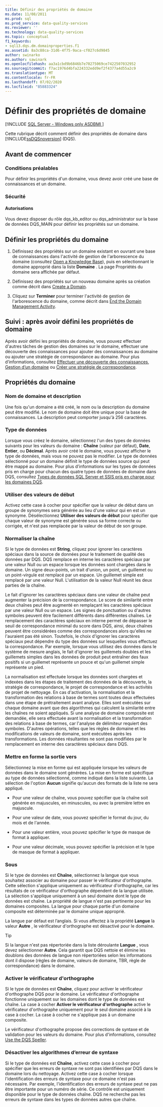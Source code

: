 ```yaml
---
title: Définir des propriétés de domaine
ms.date: 11/08/2011
ms.prod: sql
ms.prod_service: data-quality-services
ms.reviewer: ''
ms.technology: data-quality-services
ms.topic: conceptual
f1_keywords:
- sql13.dqs.dm.domainproperties.f1
ms.assetid: 8a3c88ca-31d6-4f75-9aca-cf027c6d9845
author: swinarko
ms.author: sawinark
ms.openlocfilehash: aa3a1cbd9b6846b7e70275069ce7422507032952
ms.sourcegitcommit: f7ac1976d4bfa224332edd9ef2f4377a4d55a2c9
ms.translationtype: MT
ms.contentlocale: fr-FR
ms.lasthandoff: 07/02/2020
ms.locfileid: "85883324"
---
```

# <a name="set-domain-properties"></a>Définir des propriétés de domaine

[!INCLUDE [SQL Server - Windows only ASDBMI  ](../includes/applies-to-version/sqlserver.md)]

  Cette rubrique décrit comment définir des propriétés de domaine dans [!INCLUDE[ssDQSnoversion](../includes/ssdqsnoversion-md.md)] (DQS).  
  
##  <a name="before-you-begin"></a><a name="BeforeYouBegin"></a> Avant de commencer  
  
###  <a name="prerequisites"></a><a name="Prerequisites"></a> Conditions préalables  
 Pour définir les propriétés d'un domaine, vous devez avoir créé une base de connaissances et un domaine.  
  
###  <a name="security"></a><a name="Security"></a> Sécurité  
  
####  <a name="permissions"></a><a name="Permissions"></a> Autorisations  
 Vous devez disposer du rôle dqs_kb_editor ou dqs_administrator sur la base de données DQS_MAIN pour définir les propriétés sur un domaine.  
  
##  <a name="set-domain-properties"></a><a name="Set"></a>Définir les propriétés du domaine  
  
1.  Définissez des propriétés sur un domaine existant en ouvrant une base de connaissances dans l'activité de gestion de l'arborescence du domaine (consultez [Open a Knowledge Base](../data-quality-services/open-a-knowledge-base.md)), puis en sélectionnant le domaine approprié dans la liste **Domaine** . La page Propriétés du domaine sera affichée par défaut.  
  
2.  Définissez des propriétés sur un nouveau domaine après sa création comme décrit dans [Create a Domain](../data-quality-services/create-a-domain.md).  
  
3.  Cliquez sur **Terminer** pour terminer l'activité de gestion de l'arborescence du domaine, comme décrit dans [End the Domain Management Activity](https://msdn.microsoft.com/library/ab6505ad-3090-453b-bb01-58435e7fa7c0).  
  
##  <a name="follow-up-after-setting-domain-properties"></a><a name="FollowUp"></a>Suivi : après avoir défini les propriétés de domaine  
 Après avoir défini les propriétés de domaine, vous pouvez effectuer d'autres tâches de gestion des domaines sur le domaine, effectuer une découverte des connaissances pour ajouter des connaissances au domaine ou ajouter une stratégie de correspondance au domaine. Pour plus d’informations, consultez [Effectuer une découverte des connaissances](../data-quality-services/perform-knowledge-discovery.md), [Gestion d’un domaine](../data-quality-services/managing-a-domain.md) ou [Créer une stratégie de correspondance](../data-quality-services/create-a-matching-policy.md).  
  
##  <a name="domain-properties"></a><a name="Properties"></a>Propriétés du domaine  
  
###  <a name="domain-name-and-description"></a><a name="Name"></a>Nom de domaine et description  
 Une fois qu'un domaine a été créé, le nom ou la description du domaine peut être modifié. Le nom de domaine doit être unique pour la base de connaissances. La description peut comporter jusqu'à 256 caractères.  
  
###  <a name="data-type"></a>Type de données <a name="Type"></a>  
 Lorsque vous créez le domaine, sélectionnez l'un des types de données suivants pour les valeurs du domaine : **Chaîne** (valeur par défaut), **Date**, **Entier**, ou **Décimal**. Après avoir créé le domaine, vous pouvez afficher le type de données, mais vous ne pouvez pas le modifier. Le type de données sélectionné pour un domaine définit le type de données source qui peut être mappé au domaine. Pour plus d’informations sur les types de données pris en charge pour chacun des quatre types de données de domaine dans DQS, consultez [Types de données SQL Server et SSIS pris en charge pour les domaines DQS](../data-quality-services/supported-sql-server-and-ssis-data-types-for-dqs-domains.md).  
  
###  <a name="use-leading-values"></a><a name="Leading"></a>Utiliser des valeurs de début  
 Activez cette case à cocher pour spécifier que la valeur de début dans un groupe de synonymes sera générée au lieu d'une valeur qui en est un synonyme. Désélectionnez **Utiliser des valeurs de début** pour spécifier que chaque valeur de synonyme est générée sous sa forme correcte ou corrigée, et n'est pas remplacée par la valeur de début de son groupe.  
  
###  <a name="normalize-string"></a><a name="Normalize"></a>Normaliser la chaîne  
 Si le type de données est **String**, cliquez pour ignorer les caractères spéciaux dans la source de données pour le traitement de qualité des données par DQS. DQS remplace en interne les caractères spéciaux par une valeur Null ou un espace lorsque les données sont chargées dans le domaine. Un signe deux-points, un trait d'union, un point, un guillemet ou un point-virgule est remplacé par un espace. Un guillemet simple est remplacé par une valeur Null. L'utilisation de la valeur Null réunit les deux parties de la chaîne.  
  
 Le fait d'ignorer les caractères spéciaux dans une valeur de chaîne peut augmenter la précision de la correspondance. Le score de similarité entre deux chaînes peut être augmenté en remplaçant les caractères spéciaux par une valeur Null ou un espace. Les signes de ponctuation ou d'autres symboles peuvent être facilement différents dans différentes chaînes. Le remplacement des caractères spéciaux en interne permet de dépasser le seuil de correspondance minimal du score dans DQS, ainsi, deux chaînes peuvent être considérées comme des correspondances alors qu'elles ne l'auraient pas été sinon. Toutefois, le choix d'ignorer les caractères spéciaux peut dépendre du type des données sur lesquelles vous effectuez la correspondance. Par exemple, lorsque vous utilisez des données dans le système de mesure anglais, le fait d'ignorer les guillemets doubles et les guillemets simples dans les données de produit peut entraîner des faux positifs si un guillemet représente un pouce et qu'un guillemet simple représente un pied.  
  
 La normalisation est effectuée lorsque les données sont chargées et indexées dans les étapes de traitement des données de la découverte, la stratégie de correspondance, le projet de correspondance et les activités de projet de nettoyage. En cas d'activation, la normalisation et la transformation des relations à base de termes sont toutes deux effectuées dans une étape de prétraitement avant analyse. Elles sont exécutées sur chaque domaine avant que des algorithmes qui calculent la similarité entre les chaînes ne soient appliqués. Si une analyse de domaine composite est demandée, elle sera effectuée avant la normalisation et la transformation des relations à base de termes, car l'analyse de délimiteur requiert des symboles. D'autres opérations, telles que les règles de domaine et les modifications de valeurs de domaine, sont exécutées après les transformations. Les données résultantes ne sont pas modifiées par le remplacement en interne des caractères spéciaux dans DQS.  
  
###  <a name="format-output-to"></a><a name="Format"></a>Mettre en forme la sortie vers  
 Sélectionnez la mise en forme qui est appliquée lorsque les valeurs de données dans le domaine sont générées. La mise en forme est spécifique au type de données sélectionné, comme indiqué dans la liste suivante. La sélection de l'option **Aucun** signifie qu'aucun des formats de la liste ne sera appliqué.  
  
-   Pour une valeur de chaîne, vous pouvez spécifier que la chaîne soit générée en majuscules, en minuscules, ou avec la première lettre en majuscule.  
  
-   Pour une valeur de date, vous pouvez spécifier le format du jour, du mois et de l'année.  
  
-   Pour une valeur entière, vous pouvez spécifier le type de masque de format à appliquer.  
  
-   Pour une valeur décimale, vous pouvez spécifier la précision et le type de masque de format à appliquer.  
  
###  <a name="language"></a><a name="Language"></a>Sous  
 Si le type de données est **Chaîne**, sélectionnez la langue que vous souhaitez associer au domaine pour passer le vérificateur d'orthographe. Cette sélection s'applique uniquement au vérificateur d'orthographe, car les résultats de ce vérificateur d'orthographe dépendent de la langue utilisée. La sélection s'applique uniquement à un seul domaine dont le type de données est chaîne. La propriété de langue n'est pas pertinente pour les domaines composites. La langue pour chaque partie d'un domaine composite est déterminée par le domaine unique approprié.  
  
 La langue par défaut est l’anglais. Si vous affectez à la propriété **Langue** la valeur **Autre** , le vérificateur d'orthographe est désactivé pour le domaine.  
  
> [!TIP]  
>  Si la langue n'est pas répertoriée dans la liste déroulante **Langue** , vous devez sélectionner **Autre**. Cela garantit que DQS nettoie et élimine les doublons des données de langue non répertoriées selon les informations dont il dispose (règles de domaine, valeurs de domaine, TBR, règle de correspondance) dans le domaine.  
  
###  <a name="enable-speller"></a><a name="Speller"></a> Activer le vérificateur d'orthographe  
 Si le type de données est **Chaîne**, cliquez pour activer le vérificateur d'orthographe DQS pour le domaine. Le vérificateur d'orthographe fonctionne uniquement sur les domaines dont le type de données est chaîne. La case à cocher **Activer le vérificateur d'orthographe** active le vérificateur d'orthographe uniquement pour le seul domaine associé à la case à cocher. La case à cocher ne s'applique pas à un domaine composite.  
  
 Le vérificateur d'orthographe propose des corrections de syntaxe et de validation pour les valeurs du domaine. Pour plus d'informations, consultez [Use the DQS Speller](../data-quality-services/use-the-dqs-speller.md).  
  
###  <a name="disable-syntax-error-algorithms"></a><a name="Syntax"></a>Désactiver les algorithmes d’erreur de syntaxe  
 Si le type de données est **Chaîne**, activez cette case à cocher pour spécifier que les erreurs de syntaxe ne sont pas identifiées par DQS dans le domaine lors du nettoyage. Activez cette case à cocher lorsque l'identification des erreurs de syntaxe pour ce domaine n'est pas nécessaire. Par exemple, l'identification des erreurs de syntaxe peut ne pas être importante pour un numéro de série. Ce contrôle est uniquement disponible pour le type de données chaîne. DQS ne recherche pas les erreurs de syntaxe dans les types de données autres que chaîne.  
  
  
